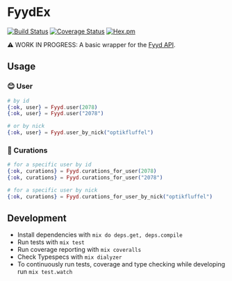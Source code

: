 # FyydEx

[![Build Status](https://travis-ci.org/optikfluffel/fyyd_ex.svg?branch=master)](https://travis-ci.org/optikfluffel/fyyd_ex)
[![Coverage Status](https://coveralls.io/repos/github/optikfluffel/fyyd_ex/badge.svg?branch=master)](https://coveralls.io/github/optikfluffel/fyyd_ex?branch=master)
[![Hex.pm](https://img.shields.io/hexpm/v/fyyd_ex.svg)](https://hex.pm/packages/fyyd_ex)

⚠️ WORK IN PROGRESS: A basic wrapper for the [Fyyd API](https://github.com/eazyliving/fyyd-api).

<!-- TODO: uncomment when ready
## Installation

If [available in Hex](https://hex.pm/docs/publish), the package can be installed
by adding `fyyd_ex` to your list of dependencies in `mix.exs`:

```elixir
def deps do
  [
    {:fyyd_ex, "~> 0.1.0"}
  ]
end
```

_Also make sure you have these three environtment variables set correctly_:

- `FYYD_CLIENT_ID`
- `FYYD_CLIENT_SECRET`
- `FYYD_OAUTH_CALLBACK_URL`

Documentation can be generated with [ExDoc](https://github.com/elixir-lang/ex_doc)
and published on [HexDocs](https://hexdocs.pm). Once published, the docs can
be found at [https://hexdocs.pm/fyyd_ex](https://hexdocs.pm/fyyd_ex). -->

## Usage

### 😊 User

```elixir
# by id
{:ok, user} = Fyyd.user(2078)
{:ok, user} = Fyyd.user("2078")

# or by nick
{:ok, user} = Fyyd.user_by_nick("optikfluffel")
```

### 📂 Curations

```elixir
# for a specific user by id
{:ok, curations} = Fyyd.curations_for_user(2078)
{:ok, curations} = Fyyd.curations_for_user("2078")

# for a specific user by nick
{:ok, curations} = Fyyd.curations_for_user_by_nick("optikfluffel")
```

## Development

- Install dependencies with `mix do deps.get, deps.compile`
- Run tests with `mix test`
- Run coverage reporting with `mix coveralls`
- Check Typespecs with `mix dialyzer`
- To continuously run tests, coverage and type checking while developing run `mix test.watch`